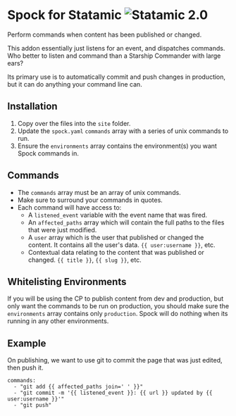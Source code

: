 # Spock for Statamic ![Statamic 2.0](https://img.shields.io/badge/statamic-2.0-blue.svg?style=flat-square)

Perform commands when content has been published or changed.

This addon essentially just listens for an event, and dispatches commands. Who better to listen and command than a Starship Commander with large ears?

Its primary use is to automatically commit and push changes in production, but it can do anything your command line can.

## Installation
1. Copy over the files into the `site` folder.
2. Update the `spock.yaml` `commands` array with a series of unix commands to run.
3. Ensure the `environments` array contains the environment(s) you want Spock commands in.

## Commands
- The `commands` array must be an array of unix commands.
- Make sure to surround your commands in quotes.
- Each command will have access to:
  - A `listened_event` variable with the event name that was fired.
  - An `affected_paths` array which will contain the full paths to the files that were just modified.
  - A `user` array which is the user that published or changed the content. It contains all the user's data. `{{ user:username }}`, etc.
  - Contextual data relating to the content that was published or changed. `{{ title }}`, `{{ slug }}`, etc.

## Whitelisting Environments
If you will be using the CP to publish content from dev and production, but only want the commands to be run on
production, you should make sure the `environments` array contains only `production`. Spock will do nothing
when its running in any other environments.

## Example
On publishing, we want to use git to commit the page that was just edited, then push it.

```
commands:
  - "git add {{ affected_paths join=' ' }}"
  - "git commit -m '{{ listened_event }}: {{ url }} updated by {{ user:username }}'"
  - "git push"
```
